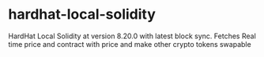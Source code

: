 # hardhat-local-solidity
HardHat Local Solidity at version 8.20.0 with latest block sync. Fetches Real time price and contract with price and make other crypto tokens swapable
